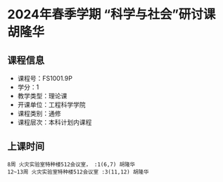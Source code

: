 # 2024年春季学期 “科学与社会”研讨课 胡隆华






## 课程信息

- 课程号：FS1001.9P
- 学分：1
- 教学类型：理论课
- 开课单位：工程科学学院
- 课程类别：通修
- 课程层次：本科计划内课程

## 上课时间

```
8周 火灾实验室特种楼512会议室， :1(6,7) 胡隆华
12~13周 火灾实验室特种楼512会议室 :3(11,12) 胡隆华
```

